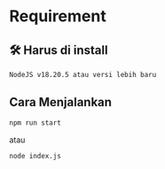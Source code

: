 # Requirement

## 🛠️ Harus di install    
```bash
NodeJS v18.20.5 atau versi lebih baru
```
          
## Cara Menjalankan
  
```bash
npm run start
```
atau

```bash
node index.js
```